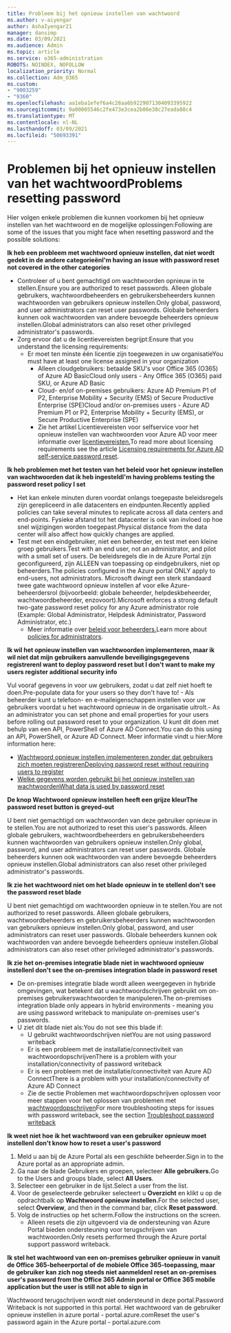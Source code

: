 ```yaml
---
title: Probleem bij het opnieuw instellen van wachtwoord
ms.author: v-aiyengar
author: AshaIyengar21
manager: dansimp
ms.date: 03/09/2021
ms.audience: Admin
ms.topic: article
ms.service: o365-administration
ROBOTS: NOINDEX, NOFOLLOW
localization_priority: Normal
ms.collection: Adm_O365
ms.custom:
- "9003259"
- "9360"
ms.openlocfilehash: aa1eba1efef6a4c28aa6b9229071304093395922
ms.sourcegitcommit: 9a00005546c2fe473e3cea2b06e38c27eada88c4
ms.translationtype: MT
ms.contentlocale: nl-NL
ms.lasthandoff: 03/09/2021
ms.locfileid: "50693391"
---
```

# <a name="problems-resetting-password"></a><span data-ttu-id="3e761-102">Problemen bij het opnieuw instellen van het wachtwoord</span><span class="sxs-lookup"><span data-stu-id="3e761-102">Problems resetting password</span></span>

<span data-ttu-id="3e761-103">Hier volgen enkele problemen die kunnen voorkomen bij het opnieuw instellen van het wachtwoord en de mogelijke oplossingen:</span><span class="sxs-lookup"><span data-stu-id="3e761-103">Following are some of the issues that you might face when resetting password and the possible solutions:</span></span>

<span data-ttu-id="3e761-104">**Ik heb een probleem met wachtwoord opnieuw instellen, dat niet wordt gedekt in de andere categorieën**</span><span class="sxs-lookup"><span data-stu-id="3e761-104">**I'm having an issue with password reset not covered in the other categories**</span></span>

- <span data-ttu-id="3e761-105">Controleer of u bent gemachtigd om wachtwoorden opnieuw in te stellen.</span><span class="sxs-lookup"><span data-stu-id="3e761-105">Ensure you are authorized to reset passwords.</span></span> <span data-ttu-id="3e761-106">Alleen globale gebruikers, wachtwoordbeheerders en gebruikersbeheerders kunnen wachtwoorden van gebruikers opnieuw instellen.</span><span class="sxs-lookup"><span data-stu-id="3e761-106">Only global, password, and user administrators can reset user passwords.</span></span> <span data-ttu-id="3e761-107">Globale beheerders kunnen ook wachtwoorden van andere bevoegde beheerders opnieuw instellen.</span><span class="sxs-lookup"><span data-stu-id="3e761-107">Global administrators can also reset other privileged administrator's passwords.</span></span>
- <span data-ttu-id="3e761-108">Zorg ervoor dat u de licentievereisten begrijpt:</span><span class="sxs-lookup"><span data-stu-id="3e761-108">Ensure that you understand the licensing requirements:</span></span>
    - <span data-ttu-id="3e761-109">Er moet ten minste één licentie zijn toegewezen in uw organisatie</span><span class="sxs-lookup"><span data-stu-id="3e761-109">You must have at least one license assigned in your organization</span></span>
        - <span data-ttu-id="3e761-110">Alleen cloudgebruikers: betaalde SKU's voor Office 365 (O365) of Azure AD Basic</span><span class="sxs-lookup"><span data-stu-id="3e761-110">Cloud only users - Any Office 365 (O365) paid SKU, or Azure AD Basic</span></span>
        - <span data-ttu-id="3e761-111">Cloud- en/of on-premises gebruikers: Azure AD Premium P1 of P2, Enterprise Mobility + Security (EMS) of Secure Productive Enterprise (SPE)</span><span class="sxs-lookup"><span data-stu-id="3e761-111">Cloud and/or on-premises users - Azure AD Premium P1 or P2, Enterprise Mobility + Security (EMS), or Secure Productive Enterprise (SPE)</span></span>
        - <span data-ttu-id="3e761-112">Zie het artikel Licentievereisten voor selfservice voor het opnieuw instellen van wachtwoorden voor Azure AD voor meer informatie over [licentievereisten.](https://docs.microsoft.com/azure/active-directory/active-directory-passwords-licensing?WT.mc_id=Portal-Microsoft_Azure_Support)</span><span class="sxs-lookup"><span data-stu-id="3e761-112">To read more about licensing requirements see the article [Licensing requirements for Azure AD self-service password reset](https://docs.microsoft.com/azure/active-directory/active-directory-passwords-licensing?WT.mc_id=Portal-Microsoft_Azure_Support).</span></span>

<span data-ttu-id="3e761-113">**Ik heb problemen met het testen van het beleid voor het opnieuw instellen van wachtwoorden dat ik heb ingesteld**</span><span class="sxs-lookup"><span data-stu-id="3e761-113">**I'm having problems testing the password reset policy I set**</span></span>

- <span data-ttu-id="3e761-114">Het kan enkele minuten duren voordat onlangs toegepaste beleidsregels zijn gerepliceerd in alle datacenters en eindpunten.</span><span class="sxs-lookup"><span data-stu-id="3e761-114">Recently applied policies can take several minutes to replicate across all data centers and end-points.</span></span> <span data-ttu-id="3e761-115">Fysieke afstand tot het datacenter is ook van invloed op hoe snel wijzigingen worden toegepast.</span><span class="sxs-lookup"><span data-stu-id="3e761-115">Physical distance from the data center will also affect how quickly changes are applied.</span></span>
- <span data-ttu-id="3e761-116">Test met een eindgebruiker, niet een beheerder, en test met een kleine groep gebruikers.</span><span class="sxs-lookup"><span data-stu-id="3e761-116">Test with an end user, not an administrator, and pilot with a small set of users.</span></span> <span data-ttu-id="3e761-117">De beleidsregels die in de Azure Portal zijn geconfigureerd, zijn ALLEEN van toepassing op eindgebruikers, niet op beheerders.</span><span class="sxs-lookup"><span data-stu-id="3e761-117">The policies configured in the Azure portal ONLY apply to end-users, not administrators.</span></span> <span data-ttu-id="3e761-118">Microsoft dwingt een sterk standaard twee gate wachtwoord opnieuw instellen af voor elke Azure-beheerdersrol (bijvoorbeeld: globale beheerder, helpdeskbeheerder, wachtwoordbeheerder, enzovoort).</span><span class="sxs-lookup"><span data-stu-id="3e761-118">Microsoft enforces a strong default two-gate password reset policy for any Azure administrator role (Example: Global Administrator, Helpdesk Administrator, Password Administrator, etc.)</span></span>
    - <span data-ttu-id="3e761-119">Meer informatie over [beleid voor beheerders.](https://docs.microsoft.com/azure/active-directory/active-directory-passwords-policy?WT.mc_id=Portal-Microsoft_Azure_Support#administrator-password-policy-differences)</span><span class="sxs-lookup"><span data-stu-id="3e761-119">Learn more about [policies for administrators](https://docs.microsoft.com/azure/active-directory/active-directory-passwords-policy?WT.mc_id=Portal-Microsoft_Azure_Support#administrator-password-policy-differences).</span></span>

<span data-ttu-id="3e761-120">**Ik wil het opnieuw instellen van wachtwoorden implementeren, maar ik wil niet dat mijn gebruikers aanvullende beveiligingsgegevens registreren**</span><span class="sxs-lookup"><span data-stu-id="3e761-120">**I want to deploy password reset but I don't want to make my users register additional security info**</span></span>

<span data-ttu-id="3e761-121">Vul vooraf gegevens in voor uw gebruikers, zodat u dat zelf niet hoeft te doen.</span><span class="sxs-lookup"><span data-stu-id="3e761-121">Pre-populate data for your users so they don't have to!</span></span> <span data-ttu-id="3e761-122">- Als beheerder kunt u telefoon- en e-maileigenschappen instellen voor uw gebruikers voordat u het wachtwoord opnieuw in de organisatie uitrolt.</span><span class="sxs-lookup"><span data-stu-id="3e761-122">- As an administrator you can set phone and email properties for your users before rolling out password reset to your organization.</span></span> <span data-ttu-id="3e761-123">U kunt dit doen met behulp van een API, PowerShell of Azure AD Connect.</span><span class="sxs-lookup"><span data-stu-id="3e761-123">You can do this using an API, PowerShell, or Azure AD Connect.</span></span> <span data-ttu-id="3e761-124">Meer informatie vindt u hier:</span><span class="sxs-lookup"><span data-stu-id="3e761-124">More information here:</span></span>
- [<span data-ttu-id="3e761-125">Wachtwoord opnieuw instellen implementeren zonder dat gebruikers zich moeten registreren</span><span class="sxs-lookup"><span data-stu-id="3e761-125">Deploying password reset without requiring users to register</span></span>](https://docs.microsoft.com/azure/active-directory/active-directory-passwords-policy?WT.mc_id=Portal-Microsoft_Azure_Support#administrator-password-policy-differences)
- [<span data-ttu-id="3e761-126">Welke gegevens worden gebruikt bij het opnieuw instellen van wachtwoorden</span><span class="sxs-lookup"><span data-stu-id="3e761-126">What data is used by password reset</span></span>](https://docs.microsoft.com/azure/active-directory/active-directory-passwords-data?WT.mc_id=Portal-Microsoft_Azure_Support)

<span data-ttu-id="3e761-127">**De knop Wachtwoord opnieuw instellen heeft een grijze kleur**</span><span class="sxs-lookup"><span data-stu-id="3e761-127">**The password reset button is greyed-out**</span></span>

<span data-ttu-id="3e761-128">U bent niet gemachtigd om wachtwoorden van deze gebruiker opnieuw in te stellen.</span><span class="sxs-lookup"><span data-stu-id="3e761-128">You are not authorized to reset this user's passwords.</span></span> <span data-ttu-id="3e761-129">Alleen globale gebruikers, wachtwoordbeheerders en gebruikersbeheerders kunnen wachtwoorden van gebruikers opnieuw instellen.</span><span class="sxs-lookup"><span data-stu-id="3e761-129">Only global, password, and user administrators can reset user passwords.</span></span> <span data-ttu-id="3e761-130">Globale beheerders kunnen ook wachtwoorden van andere bevoegde beheerders opnieuw instellen.</span><span class="sxs-lookup"><span data-stu-id="3e761-130">Global administrators can also reset other privileged administrator's passwords.</span></span>

<span data-ttu-id="3e761-131">**Ik zie het wachtwoord niet om het blade opnieuw in te stellen**</span><span class="sxs-lookup"><span data-stu-id="3e761-131">**I don't see the password reset blade**</span></span>

<span data-ttu-id="3e761-132">U bent niet gemachtigd om wachtwoorden opnieuw in te stellen.</span><span class="sxs-lookup"><span data-stu-id="3e761-132">You are not authorized to reset passwords.</span></span> <span data-ttu-id="3e761-133">Alleen globale gebruikers, wachtwoordbeheerders en gebruikersbeheerders kunnen wachtwoorden van gebruikers opnieuw instellen.</span><span class="sxs-lookup"><span data-stu-id="3e761-133">Only global, password, and user administrators can reset user passwords.</span></span> <span data-ttu-id="3e761-134">Globale beheerders kunnen ook wachtwoorden van andere bevoegde beheerders opnieuw instellen.</span><span class="sxs-lookup"><span data-stu-id="3e761-134">Global administrators can also reset other privileged administrator's passwords.</span></span>

<span data-ttu-id="3e761-135">**Ik zie het on-premises integratie blade niet in wachtwoord opnieuw instellen**</span><span class="sxs-lookup"><span data-stu-id="3e761-135">**I don't see the on-premises integration blade in password reset**</span></span>

- <span data-ttu-id="3e761-136">De on-premises integratie blade wordt alleen weergegeven in hybride omgevingen, wat betekent dat u wachtwoordschrijven gebruikt om on-premises gebruikerswachtwoorden te manipuleren.</span><span class="sxs-lookup"><span data-stu-id="3e761-136">The on-premises integration blade only appears in hybrid environments - meaning you are using password writeback to manipulate on-premises user's passwords.</span></span>
- <span data-ttu-id="3e761-137">U ziet dit blade niet als:</span><span class="sxs-lookup"><span data-stu-id="3e761-137">You do not see this blade if:</span></span>
    - <span data-ttu-id="3e761-138">U gebruikt wachtwoordschrijven niet</span><span class="sxs-lookup"><span data-stu-id="3e761-138">You are not using password writeback</span></span>
    - <span data-ttu-id="3e761-139">Er is een probleem met de installatie/connectiviteit van wachtwoordopschrijven</span><span class="sxs-lookup"><span data-stu-id="3e761-139">There is a problem with your installation/connectivity of password writeback</span></span>
    - <span data-ttu-id="3e761-140">Er is een probleem met de installatie/connectiviteit van Azure AD Connect</span><span class="sxs-lookup"><span data-stu-id="3e761-140">There is a problem with your installation/connectivity of Azure AD Connect</span></span>
    - <span data-ttu-id="3e761-141">Zie de sectie Problemen met wachtwoordopschrijven oplossen voor meer stappen voor het oplossen van problemen met [wachtwoordopschrijven](https://docs.microsoft.com/azure/active-directory/active-directory-passwords-data?WT.mc_id=Portal-Microsoft_Azure_Support)</span><span class="sxs-lookup"><span data-stu-id="3e761-141">For more troubleshooting steps for issues with password writeback, see the section [Troubleshoot password writeback](https://docs.microsoft.com/azure/active-directory/active-directory-passwords-data?WT.mc_id=Portal-Microsoft_Azure_Support)</span></span>

<span data-ttu-id="3e761-142">**Ik weet niet hoe ik het wachtwoord van een gebruiker opnieuw moet instellen**</span><span class="sxs-lookup"><span data-stu-id="3e761-142">**I don't know how to reset a user's password**</span></span>

1. <span data-ttu-id="3e761-143">Meld u aan bij de Azure Portal als een geschikte beheerder.</span><span class="sxs-lookup"><span data-stu-id="3e761-143">Sign in to the Azure portal as an appropriate admin.</span></span>
1. <span data-ttu-id="3e761-144">Ga naar de blade Gebruikers en groepen, selecteer **Alle gebruikers.**</span><span class="sxs-lookup"><span data-stu-id="3e761-144">Go to the Users and groups blade, select **All Users**.</span></span>
1. <span data-ttu-id="3e761-145">Selecteer een gebruiker in de lijst.</span><span class="sxs-lookup"><span data-stu-id="3e761-145">Select a user from the list.</span></span>
1. <span data-ttu-id="3e761-146">Voor de geselecteerde gebruiker selecteert u **Overzicht** en klikt u op de opdrachtbalk op **Wachtwoord opnieuw instellen.**</span><span class="sxs-lookup"><span data-stu-id="3e761-146">For the selected user, select **Overview**, and then in the command bar, click **Reset password**.</span></span>
1. <span data-ttu-id="3e761-147">Volg de instructies op het scherm.</span><span class="sxs-lookup"><span data-stu-id="3e761-147">Follow the instructions on the screen.</span></span>
    - <span data-ttu-id="3e761-148">Alleen resets die zijn uitgevoerd via de ondersteuning van Azure Portal bieden ondersteuning voor terugschrijven van wachtwoorden.</span><span class="sxs-lookup"><span data-stu-id="3e761-148">Only resets performed through the Azure portal support password writeback.</span></span>

<span data-ttu-id="3e761-149">**Ik stel het wachtwoord van een on-premises gebruiker opnieuw in vanuit de Office 365-beheerportal of de mobiele Office 365-toepassing, maar de gebruiker kan zich nog steeds niet aanmelden**</span><span class="sxs-lookup"><span data-stu-id="3e761-149">**I reset an on-premises user's password from the Office 365 Admin portal or Office 365 mobile application but the user is still not able to sign in**</span></span>

<span data-ttu-id="3e761-150">Wachtwoord terugschrijven wordt niet ondersteund in deze portal.</span><span class="sxs-lookup"><span data-stu-id="3e761-150">Password Writeback is not supported in this portal.</span></span> <span data-ttu-id="3e761-151">Het wachtwoord van de gebruiker opnieuw instellen in azure portal - portal.azure.com</span><span class="sxs-lookup"><span data-stu-id="3e761-151">Reset the user's password again in the Azure portal - portal.azure.com</span></span>


